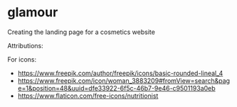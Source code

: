 # glamour
Creating the landing page for a cosmetics website

Attributions:

For icons:
- https://www.freepik.com/author/freepik/icons/basic-rounded-lineal_4
- https://www.freepik.com/icon/woman_3883209#fromView=search&page=1&position=48&uuid=dfe33922-6f5c-46b7-9e46-c9501193a0eb
- https://www.flaticon.com/free-icons/nutritionist

